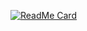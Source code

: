[![ReadMe Card](https://github-readme-stats.vercel.app/api/pin/?username=michaelt0520&repo=github-readme-stats)](https://github.com/michaelt0520/github-readme-stats)
